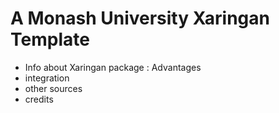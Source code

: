 # A Monash University Xaringan Template

- Info about Xaringan package : Advantages
- integration 
- other sources 
- credits

